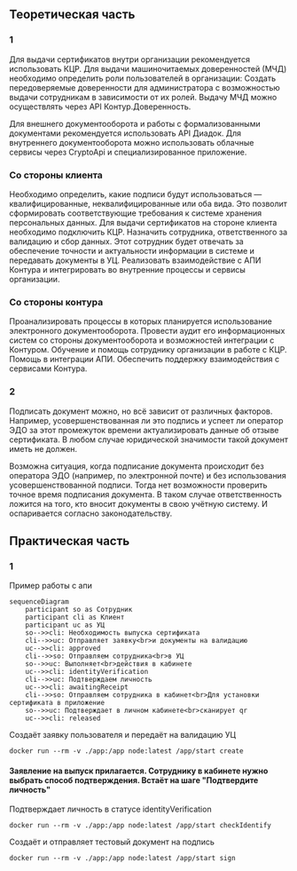 

## Теоретическая часть

### 1

Для выдачи сертификатов внутри организации рекомендуется использовать КЦР.
Для выдачи машиночитаемых доверенностей (МЧД) необходимо определить роли пользователей в организации: Создать передоверяемые доверенности для администратора с возможностью выдачи сотрудникам в зависимости от их ролей. Выдачу МЧД можно осуществлять через API Контур.Доверенность.

Для внешнего документооборота и работы с формализованными документами рекомендуется использовать API Диадок. Для внутреннего документооборота можно использовать облачные сервисы через CryptoApi и специализированное приложение.


### Со стороны клиента
Необходимо определить, какие подписи будут использоваться — квалифицированные, неквалифицированные или оба вида. Это позволит сформировать соответствующие требования к системе хранения персональных данных.
Для выдачи сертификатов на стороне клиента необходимо подключить КЦР.
Назначить сотрудника, ответственного за валидацию и сбор данных. Этот сотрудник будет отвечать за обеспечение точности и актуальности информации в системе и передавать документы в УЦ. Реализовать взаимодействие с АПИ Контура и интегрировать во внутренние процессы и сервисы организации.


### Со стороны контура
Проанализировать процессы в которых планируется использование электронного документооборота. Провести аудит его информационных систем со стороны документооборота и возможностей интеграции с Контуром. 
Обучение и помощь сотруднику организации в работе с КЦР. Помощь в интеграции АПИ.
Обеспечить поддержку взаимодействия с сервисами Контура. 

### 2

Подписать документ можно, но всё зависит от различных факторов. Например, усовершенствованная ли это подпись и успеет ли оператор ЭДО за этот промежуток времени актуализировать данные об отзыве сертификата. В любом случае юридической значимости такой документ иметь не должен.

Возможна ситуация, когда подписание документа происходит без оператора ЭДО (например, по электронной почте) и без использования усовершенствованной подписи. Тогда нет возможности проверить точное время подписания документа. В таком случае ответственность ложится на того, кто вносит документы в свою учётную систему. И оспаривается согласно законодательству.


## Практическая часть


### 1
Пример работы с апи 

```mermaid
sequenceDiagram
    participant so as Сотрудник
    participant cli as Клиент
    participant uc as УЦ
    so-->>cli: Необходимость выпуска сертификата
    cli-->>uc: Отправляет заявку<br>и документы на валидацию 
    uc-->>cli: approved
    cli-->>so: Отправляем сотрудника<br>в УЦ
    so-->>uc: Выполняет<br>действия в кабинете
    uc-->>cli: identityVerification
    cli-->>uc: Подтверждаем личность 
    uc-->>cli: awaitingReceipt
    cli-->>so: Отправляем сотрудника в кабинет<br>Для установки сертификата в приложение
    so-->>uc: Подтверждает в личном кабинете<br>сканирует qr
    uc-->>cli: released
```

Создаёт заявку пользователя и передаёт на валидацию УЦ
```
docker run --rm -v ./app:/app node:latest /app/start create
```

#### Заявление на выпуск прилагается. Сотруднику в кабинете нужно выбрать способ подтверждения. Встаёт на шаге "Подтвердите личность"

Подтверждает личность в статусе identityVerification
```
docker run --rm -v ./app:/app node:latest /app/start checkIdentify
```

Создаёт и отправляет тестовый документ на подпись 
```
docker run --rm -v ./app:/app node:latest /app/start sign
```
